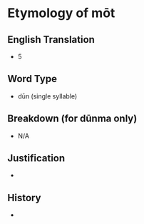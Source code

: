 # Etymology of mōt

## English Translation
- 5

## Word Type
- dūn (single syllable)

## Breakdown (for dūnma only)
- N/A

## Justification
- 

## History
- 
